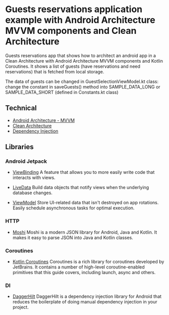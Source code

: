 # Guests reservations application example with Android Architecture MVVM components and Clean Architecture

Guests reservations app that shows how to architect an android app in a Clean Architecture with Android Architecture MVVM components and Kotlin
Coroutines. It shows a list of guests (have reservations and need reservations) that is fetched from local storage.

The data of guests can be changed in GuestSelectionViewModel.kt class: change the constant in saveGuests() method 
into SAMPLE_DATA_LONG or SAMPLE_DATA_SHORT (defined in Constants.kt class)

## Technical

* [Android Architecture - MVVM](https://developer.android.com/jetpack/guide)
* [Clean Architecture](https://github.com/android10/Android-CleanArchitecture)
* [Dependency Injection](https://en.wikipedia.org/wiki/Dependency_injection)

## Libraries

### Android Jetpack

* [ViewBinding](https://developer.android.com/topic/libraries/view-binding) A feature that allows
  you to more easily write code that interacts with views.

* [LiveData](https://developer.android.com/topic/libraries/architecture/livedata) Build data objects
  that notify views when the underlying database changes.

* [ViewModel](https://developer.android.com/topic/libraries/architecture/viewmodel) Store UI-related
  data that isn't destroyed on app rotations. Easily schedule asynchronous tasks for optimal
  execution.

### HTTP

* [Moshi](https://github.com/square/moshi) Moshi is a modern JSON library for Android, Java and Kotlin. 
  It makes it easy to parse JSON into Java and Kotlin classes.

### Coroutines

* [Kotlin Coroutines](https://github.com/Kotlin/kotlinx.coroutines) Coroutines is a rich library for
  coroutines developed by JetBrains. It contains a number of high-level coroutine-enabled primitives
  that this guide covers, including launch, async and others.

### DI

* [DaggerHilt](https://developer.android.com/training/dependency-injection/hilt-android) DaggerHilt is a dependency injection library 
for Android that reduces the boilerplate of doing manual dependency injection in your project.

